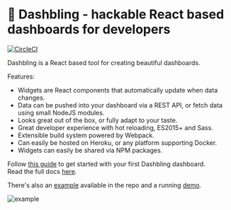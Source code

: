 # 💎 Dashbling - hackable React based dashboards for developers

[![CircleCI](https://circleci.com/gh/pascalw/dashbling.svg?style=svg)](https://circleci.com/gh/pascalw/dashbling)

Dashbling is a React based tool for creating beautiful dashboards.

Features:

* Widgets are React components that automatically update when data changes.
* Data can be pushed into your dashboard via a REST API, or fetch data using small NodeJS modules.
* Looks great out of the box, or fully adapt to your taste.
* Great developer experience with hot reloading, ES2015+ and Sass.
* Extensible build system powered by Webpack.
* Can easily be hosted on Heroku, or any platform supporting Docker.
* Widgets can easily be shared via NPM packages.

Follow [this guide](./docs/getstarted.md) to get started with your first Dashbling dashboard.  
Read the full docs [here](./docs/).

There's also an [example](https://github.com/pascalw/dashbling/tree/master/example) available in the repo and a running [demo](https://dashbling.herokuapp.com/).

![example](https://raw.githubusercontent.com/pascalw/dashbling/master/example.jpg)
